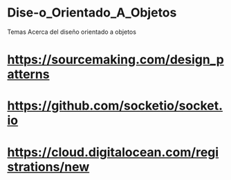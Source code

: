 # Dise-o_Orientado_A_Objetos
Temas Acerca del diseño orientado a objetos
# https://sourcemaking.com/design_patterns
# https://github.com/socketio/socket.io
# https://cloud.digitalocean.com/registrations/new
